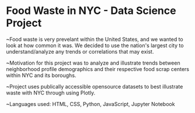 # Food Waste in NYC - Data Science Project

~Food waste is very prevelant within the United States, and we wanted to look at how common it was. We decided to use the nation's largest city to understand/analyze any trends or correlations that may exist. 

~Motivation for this project was to analyze and illustrate trends between neighborhood profile demographics and their respective food scrap centers within NYC and its boroughs. 

~Project uses publically accessible opensource datasets to best illustrate waste with NYC through using Plotly. 

~Languages used: HTML, CSS, Python, JavaScript, Jupyter Notebook
